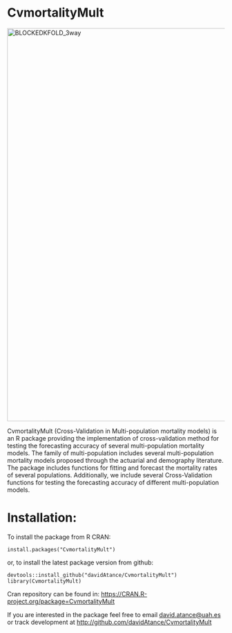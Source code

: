 # CvmortalityMult
<img width="909" alt="BLOCKEDKFOLD_3way" src="https://github.com/davidAtance/CvmortalityMult/assets/99176857/2d403e0d-f4c1-4be1-99b0-0e0b36fc03a2">

CvmortalityMult (Cross-Validation in Multi-population mortality models) is an R package providing the implementation of cross-validation method for testing the forecasting accuracy of several multi-population mortality models. The family of multi-population includes several multi-population mortality models proposed through the actuarial and demography literature. 
The package includes functions for fitting and forecast the mortality rates of several populations. Additionally, we include several Cross-Validation functions for testing the forecasting accuracy of different multi-population models.

# Installation:
To install the package from R CRAN:
```
install.packages("CvmortalityMult")
```
or, to install the latest package version from github:
```
devtools::install_github("davidAtance/CvmortalityMult")
library(CvmortalityMult)
```
Cran repository can be found in:
https://CRAN.R-project.org/package=CvmortalityMult 

If you are interested in the package feel free to email david.atance@uah.es or track development at http://github.com/davidAtance/CvmortalityMult


